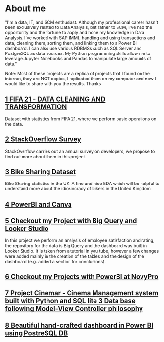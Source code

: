 # About me
"I'm a data, IT, and SCM enthusiast. Although my professional career hasn't been exclusively related to Data Analysis, but rather to SCM, I've had the opportunity and the fortune to apply and hone my knowledge in Data Analysis. I've worked with SAP (MM), handling and using transactions and data, cleaning them, sorting them, and linking them to a Power BI dashboard. I can also use various RDBMSs such as SQL Server and PostgreSQL as data sources. My Python programming skills allow me to leverage Jupyter Notebooks and Pandas to manipulate large amounts of data."

Note: Most of these projects are a replica of projects that I found on the internet, they are NOT copies, I replicated them on my computer and now I would like to share with you the results. Thanks


## [1 FIFA 21 - DATA CLEANING AND TRANSFORMATION ](https://github.com/blackmonk69/PORTFOLIO-GITHUB-DATA-ANALYTICS/tree/main/FIFA_21) 
Dataset with statistics from FIFA 21, where we perform basic operations on the data.

## [2 StackOverflow Survey ](https://github.com/blackmonk69/PORTFOLIO-GITHUB-DATA-ANALYTICS/tree/main/Stackoverflow_Survey) 
StackOverflow carries out an annual survey on developers, we propose to find out more about them in this project.

## [3 Bike Sharing Dataset](https://github.com/blackmonk69/PORTFOLIO-GITHUB-DATA-ANALYTICS/tree/main/Bike_Sharing) 
Bike Sharing statistics in the UK. A fine and nice EDA which will be helpful tu understand more about the idiosincracy of bikers in the United Kingdom
## [4 PowerBI and Canva](https://github.com/blackmonk69/PORTFOLIO-GITHUB-DATA-ANALYTICS/tree/main/POWER_BI_CANVA) 
## [5 Checkout my Project with Big Query and Looker Studio](https://github.com/blackmonk69/employee-analysis-and-big-query)   
In this project we perform an analysis of employee satisfaction and rating, the repository for the data is Big Query and the dashboard was built in Looker Studio. It is taken from a tutorial in you tube, however a few changes were added mainly in the creation of the tables and the design of the dashboard (e.g. added a section for conclusions).
## [6 Checkout my Projects with PowerBI at NovyPro](https://www.novypro.com/profile_about/arielchocobar)   
## [7 Project Cinemar - Cinema Management system built with Python and SQL lite 3 Data base following Model-View Controller philosophy](https://github.com/blackmonk69/proyecto-cinemar)    
## [8 Beautiful hand-crafted dashboard in Power BI using PostreSQL DB](https://github.com/blackmonk69/PostgreSQL_PowerBi_sales)
